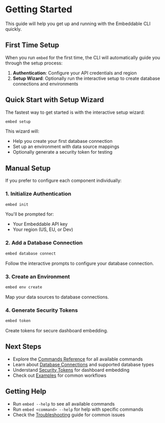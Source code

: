 # Getting Started

This guide will help you get up and running with the Embeddable CLI quickly.

## First Time Setup

When you run `embed` for the first time, the CLI will automatically guide you through the setup process:

1. **Authentication**: Configure your API credentials and region
2. **Setup Wizard**: Optionally run the interactive setup to create database connections and environments

## Quick Start with Setup Wizard

The fastest way to get started is with the interactive setup wizard:

```bash
embed setup
```

This wizard will:
- Help you create your first database connection
- Set up an environment with data source mappings
- Optionally generate a security token for testing

## Manual Setup

If you prefer to configure each component individually:

### 1. Initialize Authentication

```bash
embed init
```

You'll be prompted for:
- Your Embeddable API key
- Your region (US, EU, or Dev)

### 2. Add a Database Connection

```bash
embed database connect
```

Follow the interactive prompts to configure your database connection.

### 3. Create an Environment

```bash
embed env create
```

Map your data sources to database connections.

### 4. Generate Security Tokens

```bash
embed token
```

Create tokens for secure dashboard embedding.

## Next Steps

- Explore the [Commands Reference](commands.md) for all available commands
- Learn about [Database Connections](databases.md) and supported database types
- Understand [Security Tokens](tokens.md) for dashboard embedding
- Check out [Examples](examples.md) for common workflows

## Getting Help

- Run `embed --help` to see all available commands
- Run `embed <command> --help` for help with specific commands
- Check the [Troubleshooting](troubleshooting.md) guide for common issues